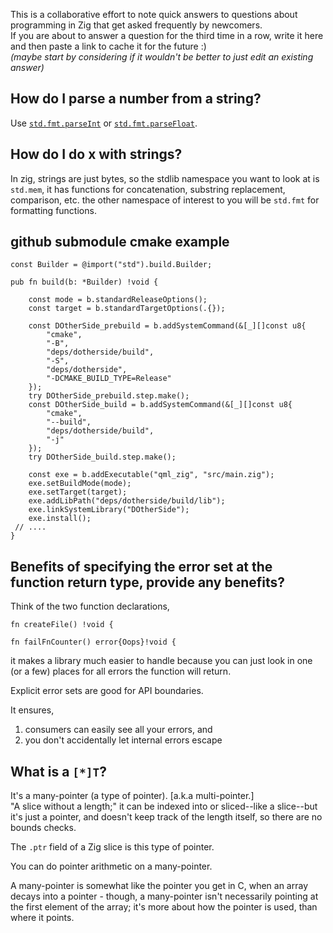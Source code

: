 This is a collaborative effort to note quick answers to questions about programming in Zig that get asked frequently by newcomers.  
If you are about to answer a question for the third time in a row, write it here and then paste a link to cache it for the future :)  
_(maybe start by considering if it wouldn't be better to just edit an existing answer)_

## How do I parse a number from a string?
Use [`std.fmt.parseInt`](https://github.com/ziglang/zig/blob/3bf72f2b3add70ad0671c668baf251f2db93abbf/lib/std/fmt.zig#L1357) or [`std.fmt.parseFloat`](https://github.com/ziglang/zig/blob/3bf72f2b3add70ad0671c668baf251f2db93abbf/lib/std/fmt/parse_float.zig#L341).

## How do I do x with strings?
In zig, strings are just bytes, so the stdlib namespace you want to look at is `std.mem`, it has functions for concatenation, substring replacement, comparison, etc. the other namespace of interest to you will be `std.fmt` for formatting functions.

## github submodule cmake example

```zig
const Builder = @import("std").build.Builder;

pub fn build(b: *Builder) !void {

    const mode = b.standardReleaseOptions();
    const target = b.standardTargetOptions(.{});
    
    const DOtherSide_prebuild = b.addSystemCommand(&[_][]const u8{
        "cmake",
        "-B",
        "deps/dotherside/build",
        "-S",
        "deps/dotherside",
        "-DCMAKE_BUILD_TYPE=Release"
    });
    try DOtherSide_prebuild.step.make();
    const DOtherSide_build = b.addSystemCommand(&[_][]const u8{
        "cmake",
        "--build",
        "deps/dotherside/build",
        "-j"
    });
    try DOtherSide_build.step.make();
    
    const exe = b.addExecutable("qml_zig", "src/main.zig");
    exe.setBuildMode(mode);
    exe.setTarget(target);
    exe.addLibPath("deps/dotherside/build/lib");
    exe.linkSystemLibrary("DOtherSide");
    exe.install();
 // ....
}
```

##  Benefits of specifying the error set at the function return type, provide any benefits?

Think of the two function declarations,

```
fn createFile() !void { 

fn failFnCounter() error{Oops}!void { 
```

it makes a library much easier to handle because you can just look in one (or a few) places for all errors the function will return.

Explicit error sets are good for API boundaries. 

It ensures,
1) consumers can easily see all your errors, and 
2) you don't accidentally let internal errors escape


## What is a `[*]T`?

It's a many-pointer (a type of pointer). [a.k.a multi-pointer.]  
"A slice without a length;" it can be indexed into or sliced--like a slice--but it's just a pointer, and doesn't keep track of the length itself, so there are no bounds checks.  

The `.ptr` field of a Zig slice is this type of pointer.  

You can do pointer arithmetic on a many-pointer.  

A many-pointer is somewhat like the pointer you get in C, when an array decays into a pointer - though, a many-pointer isn't necessarily pointing at the first element of the array; it's more about how the pointer is used, than where it points.